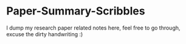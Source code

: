 # Paper-Summary-Scribbles
I dump my research paper related notes here, feel free to go through, excuse the dirty handwriting :)
